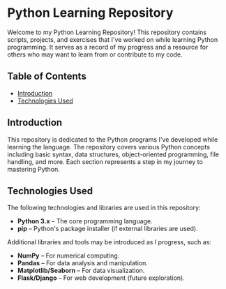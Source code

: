 # Python Learning Repository

Welcome to my Python Learning Repository! This repository contains scripts, projects, and exercises that I've worked on while learning Python programming. It serves as a record of my progress and a resource for others who may want to learn from or contribute to my code.

## Table of Contents

- [Introduction](#introduction)
- [Technologies Used](#technologies-used)


## Introduction

This repository is dedicated to the Python programs I've developed while learning the language. The repository covers various Python concepts including basic syntax, data structures, object-oriented programming, file handling, and more. Each section represents a step in my journey to mastering Python.

## Technologies Used

The following technologies and libraries are used in this repository:

- **Python 3.x** – The core programming language.
- **pip** – Python's package installer (if external libraries are used).

Additional libraries and tools may be introduced as I progress, such as:

- **NumPy** – For numerical computing.
- **Pandas** – For data analysis and manipulation.
- **Matplotlib/Seaborn** – For data visualization.
- **Flask/Django** – For web development (future exploration).
